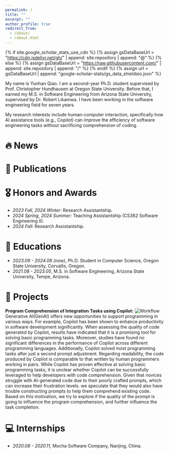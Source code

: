 ```yaml
---
permalink: /
title: ""
excerpt: ""
author_profile: true
redirect_from: 
  - /about/
  - /about.html
---
```


{% if site.google_scholar_stats_use_cdn %}
{% assign gsDataBaseUrl = "https://cdn.jsdelivr.net/gh/" | append: site.repository | append: "@" %}
{% else %}
{% assign gsDataBaseUrl = "https://raw.githubusercontent.com/" | append: site.repository | append: "/" %}
{% endif %}
{% assign url = gsDataBaseUrl | append: "google-scholar-stats/gs_data_shieldsio.json" %}

<span class='anchor' id='about-me'></span>

My name is Yunhan Qiao. I am a second-year Ph.D. student supervised by Prof. Christopher Hundhausen at Oregon State University. Before that, I earned my M.S. in Software Engineering from Arizona State University, supervised by Dr. Robert Likamwa. I have been working in the software engineering field for seven years.

My research interests include human-computer interaction, specifically how AI assistance tools (e.g., Copilot) can improve the efficiency of software engineering tasks without sacrificing comprehension of coding.


# 🔥 News


# 📝 Publications 



# 🎖 Honors and Awards
- *2023 Fall, 2024 Winter:* Research Assistantship. 
- *2024 Spring, 2024 Summer:* Teaching Assistantship (CS362 Software Engineering II).
- *2024 Fall:* Research Assistantship.

# 📖 Educations
- *2023.09 - 2024.08 (now)*, Ph.D. Student in Computer Science, Oregon State University, Corvallis, Oregon. 
- *2021.08 - 2023.05*, M.S. in Software Engineering, Arizona State University, Tempe, Arizona.

# 💼 Projects
**Program Comprehension of Integration Tasks using Copilot:**
![Workflow](/assets/images/yunhan-qiao.jpg)
Generative AI(GenAI) offers new opportunities to support programming in various ways. For example, Copilot has been shown to enhance productivity in software development significantly. When assessing the quality of code generated by Copilot, results have indicated that it is a promising tool for solving basic programming tasks. Moreover, studies have found no significant differences in the performance of Copilot across different programming languages. Additionally, Copilot solved most programming tasks after just a second prompt adjustment. Regarding readability, the code produced by Copilot is comparable to that written by human programmers working in pairs. While Copilot has proven effective at solving basic programming tasks, it is unclear whether Copilot can be successfully leveraged to help developers with code comprehension. Given that novices struggle with AI-generated code due to their poorly crafted prompts, which can increase their frustration levels. we speculate that they would also have trouble constructing prompts to help them comprehend existing code. Based on this motivation, we try to explore if the quality of the prompt is going to influence the program comprehension, and further influence the task completion.


# 💻 Internships
- *2020.08 - 2020.11*, Mocha Software Company, Nanjing, China.
